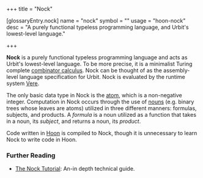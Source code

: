 +++
title = "Nock"

[glossaryEntry.nock]
name = "nock"
symbol = ""
usage = "hoon-nock"
desc = "A purely functional typeless programming language, and Urbit's lowest-level language."

+++

**Nock** is a purely functional typeless programming language and acts as
Urbit's lowest-level language. To be more precise, it is a minimalist Turing 
complete [combinator calculus](https://en.wikipedia.org/wiki/Combinatory_logic).
Nock can be thought of as the assembly-level language specification for Urbit.
Nock is evaluated by the runtime system [Vere](/reference/glossary/vere).

The only basic data type in Nock is the [atom](/reference/glossary/atom), which is a
non-negative integer. Computation in Nock occurs through the use of
[nouns](/reference/glossary/noun) (e.g. binary trees whose leaves are atoms) utilized
in three different manners: formulas, subjects, and products. A _formula_ is a
noun utilized as a function that takes in a noun, its _subject_, and returns a
noun, its _product_.

Code written in [Hoon](/reference/glossary/hoon) is compiled to Nock, though it is
unnecessary to learn Nock to write code in Hoon.

### Further Reading

- [The Nock Tutorial](/reference/nock/): An-in depth technical guide.
